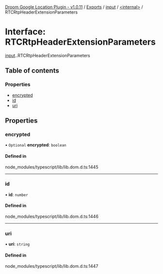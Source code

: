 [Droom Google Location Plugin - v1.0.11](../README.md) / [Exports](../modules.md) / [input](../modules/input.md) / [<internal\>](../modules/input._internal_.md) / RTCRtpHeaderExtensionParameters

# Interface: RTCRtpHeaderExtensionParameters

[input](../modules/input.md).[<internal>](../modules/input._internal_.md).RTCRtpHeaderExtensionParameters

## Table of contents

### Properties

- [encrypted](input._internal_.RTCRtpHeaderExtensionParameters.md#encrypted)
- [id](input._internal_.RTCRtpHeaderExtensionParameters.md#id)
- [uri](input._internal_.RTCRtpHeaderExtensionParameters.md#uri)

## Properties

### encrypted

• `Optional` **encrypted**: `boolean`

#### Defined in

node_modules/typescript/lib/lib.dom.d.ts:1445

___

### id

• **id**: `number`

#### Defined in

node_modules/typescript/lib/lib.dom.d.ts:1446

___

### uri

• **uri**: `string`

#### Defined in

node_modules/typescript/lib/lib.dom.d.ts:1447
